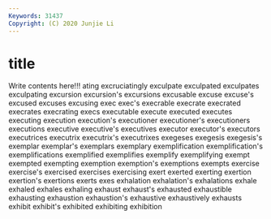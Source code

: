 ```yaml
---
Keywords: 31437
Copyright: (C) 2020 Junjie Li
---
```


# title

Write contents here!!!
ating 
excruciatingly 
exculpate 
exculpated 
exculpates 
exculpating 
excursion 
excursion's
excursions 
excusable 
excuse 
excuse's 
excused 
excuses 
excusing 
exec 
exec's 
execrable
execrate 
execrated 
execrates 
execrating 
execs 
executable 
execute 
executed 
executes 
executing
execution 
execution's 
executioner 
executioner's 
executioners 
executions 
executive 
executive's 
executives 
executor
executor's 
executors 
executrices 
executrix 
executrix's 
executrixes 
exegeses 
exegesis 
exegesis's 
exemplar
exemplar's 
exemplars 
exemplary 
exemplification 
exemplification's 
exemplifications 
exemplified 
exemplifies 
exemplify 
exemplifying
exempt 
exempted 
exempting 
exemption 
exemption's 
exemptions 
exempts 
exercise 
exercise's 
exercised
exercises 
exercising 
exert 
exerted 
exerting 
exertion 
exertion's 
exertions 
exerts 
exes
exhalation 
exhalation's 
exhalations 
exhale 
exhaled 
exhales 
exhaling 
exhaust 
exhaust's 
exhausted
exhaustible 
exhausting 
exhaustion 
exhaustion's 
exhaustive 
exhaustively 
exhausts 
exhibit 
exhibit's 
exhibited
exhibiting 
exhibition 
